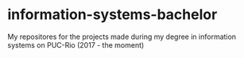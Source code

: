 # information-systems-bachelor
My repositores for the projects made during my degree in information systems on PUC-Rio (2017 - the moment)
